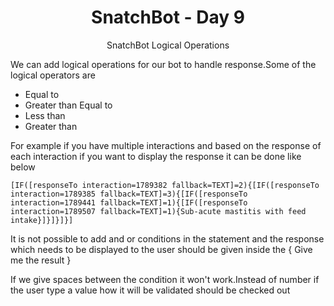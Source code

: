 <div align="center">
  <h1>SnatchBot - Day 9</h1>
  <p>SnatchBot Logical Operations</p>
</div>

We can add logical operations for our bot to handle response.Some of the logical operators are 

* Equal to
* Greater than Equal to
* Less than
* Greater than


For example if you have multiple interactions and based on the response of each interaction if you want to display the response it can be done like below

```
[IF([responseTo interaction=1789382 fallback=TEXT]=2){[IF([responseTo interaction=1789385 fallback=TEXT]=3){[IF([responseTo interaction=1789441 fallback=TEXT]=1){[IF([responseTo interaction=1789507 fallback=TEXT]=1){Sub-acute mastitis with feed intake}]}]}]}]
```

It is not possible to add and or conditions in the statement and the response which needs to be displayed to the user should be given inside the { Give me the result }

If we give spaces between the condition it won't work.Instead of number if the user type a value how it will be validated should be checked out
